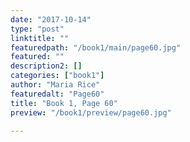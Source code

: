 ```yaml
---
date: "2017-10-14"
type: "post"
linktitle: ""
featuredpath: "/book1/main/page60.jpg"
featured: ""
description2: []
categories: ["book1"]
author: "Maria Rice"
featuredalt: "Page60"
title: "Book 1, Page 60"
preview: "/book1/preview/page60.jpg"

---
```


